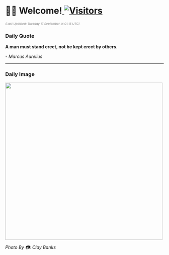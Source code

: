 <h1>👋🏽 Welcome!<a href="https://github.com/OmitNomis/"> <img src="https://visitor-badge.laobi.icu/badge?page_id=OmitNomis" alt="Visitors"></a></h1>

<i><p style="font-size: 0.6rem; color:gray">(Last Updated: Tuesday 17 September at 01:15 UTC)</p></i>

<h3> Daily Quote </h3>
<b><p>A man must stand erect, not be kept erect by others.</p></b>
<i><caption style="font-size: 0.8rem; color:gray;">- Marcus Aurelius</caption></i>


<hr>

<h3>Daily Image</h3>
<a href="https://images.unsplash.com/photo-1724775255163-b0f5f5241642?crop=entropy&cs=srgb&fm=jpg&ixid=M3w2MjM3MzF8MHwxfHJhbmRvbXx8fHx8fHx8fDE3MjY1MzU3NjB8&ixlib=rb-4.0.3&q=85" target="_blank"><img style="height:500px;" src=https://images.unsplash.com/photo-1724775255163-b0f5f5241642?crop=entropy&cs=srgb&fm=jpg&ixid=M3w2MjM3MzF8MHwxfHJhbmRvbXx8fHx8fHx8fDE3MjY1MzU3NjB8&ixlib=rb-4.0.3&q=85"/></a>

<i><caption style="font-size: 0.8rem; color:gray;"> Photo By 📷: Clay Banks</caption></i>
